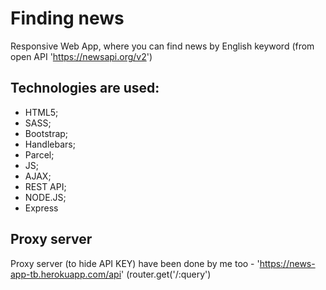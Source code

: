 # Finding news
Responsive Web App, where you can find news by English keyword (from open API 'https://newsapi.org/v2')

## Technologies are used: 
* HTML5; 
* SASS;
* Bootstrap;
* Handlebars;
* Parcel;
* JS;
* AJAX;
* REST API;
* NODE.JS;
* Express

## Proxy server 
Proxy server (to hide API KEY) have been done by me too - 'https://news-app-tb.herokuapp.com/api' (router.get('/:query')
